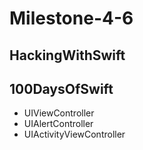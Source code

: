 # Milestone-4-6

## HackingWithSwift
## 100DaysOfSwift

- UIViewController
- UIAlertController
- UIActivityViewController
